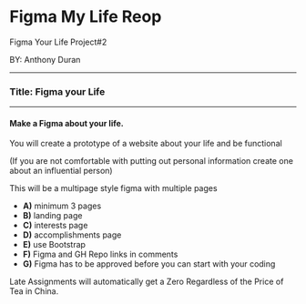 # Figma My Life Reop

Figma Your Life Project#2

BY: Anthony Duran

____________________________________________________________________________________________________________

### Title: **Figma your Life**

---

#### **Make a Figma about your life.**
You will create a prototype of a website about your life and be functional 

(If you are not comfortable with putting out personal information create one about an influential person)

This will be a multipage style figma with multiple pages  

- **A)** minimum 3 pages
- **B)** landing page
- **C)** interests page
- **D)** accomplishments page
- **E)** use Bootstrap
- **F)** Figma and GH Repo links in comments
- **G)** Figma has to be approved before you can start with your coding 

Late Assignments will automatically get a Zero Regardless of the Price of Tea in China.

